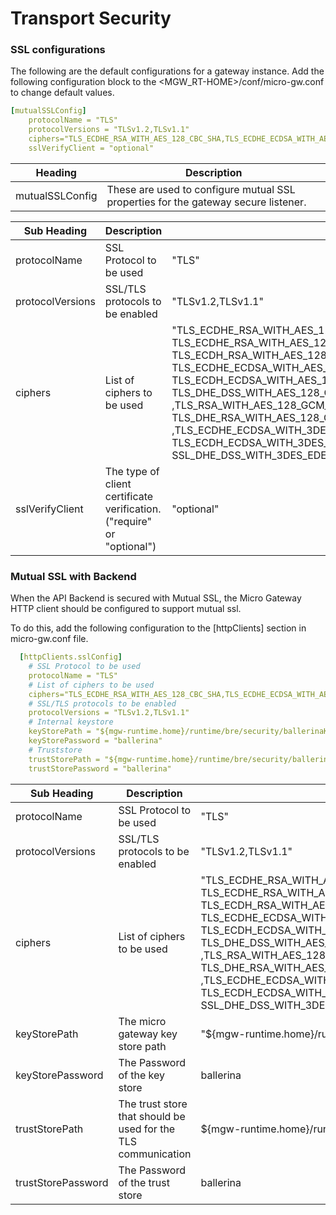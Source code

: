 # Transport Security

### SSL configurations

The following are the default configurations for a gateway instance. Add the following configuration block to the &lt;MGW\_RT-HOME&gt;/conf/micro-gw.conf to change default values.

``` yml tab="micro-gw.conf"
[mutualSSLConfig]
    protocolName = "TLS"
    protocolVersions = "TLSv1.2,TLSv1.1"
    ciphers="TLS_ECDHE_RSA_WITH_AES_128_CBC_SHA,TLS_ECDHE_ECDSA_WITH_AES_128_CBC_SHA256, TLS_ECDHE_RSA_WITH_AES_128_CBC_SHA256,TLS_RSA_WITH_AES_128_CBC_SHA256,TLS_ECDH_ECDSA_WITH_AES_128_CBC_SHA256, TLS_ECDH_RSA_WITH_AES_128_CBC_SHA256,TLS_DHE_RSA_WITH_AES_128_CBC_SHA256,TLS_DHE_DSS_WITH_AES_128_CBC_SHA256, TLS_ECDHE_ECDSA_WITH_AES_128_CBC_SHA,TLS_ECDHE_RSA_WITH_AES_128_CBC_SHA,TLS_RSA_WITH_AES_128_CBC_SHA, TLS_ECDH_ECDSA_WITH_AES_128_CBC_SHA,TLS_ECDH_RSA_WITH_AES_128_CBC_SHA,TLS_DHE_RSA_WITH_AES_128_CBC_SHA, TLS_DHE_DSS_WITH_AES_128_CBC_SHA,TLS_ECDHE_ECDSA_WITH_AES_128_GCM_SHA256,TLS_ECDHE_RSA_WITH_AES_128_GCM_SHA256  ,TLS_RSA_WITH_AES_128_GCM_SHA256,TLS_ECDH_ECDSA_WITH_AES_128_GCM_SHA256,TLS_ECDH_RSA_WITH_AES_128_GCM_SHA256, TLS_DHE_RSA_WITH_AES_128_GCM_SHA256,TLS_DHE_RSA_WITH_AES_128_GCM_SHA256,TLS_DHE_DSS_WITH_AES_128_GCM_SHA256  ,TLS_ECDHE_ECDSA_WITH_3DES_EDE_CBC_SHA,TLS_ECDHE_RSA_WITH_3DES_EDE_CBC_SHA,SSL_RSA_WITH_3DES_EDE_CBC_SHA, TLS_ECDH_ECDSA_WITH_3DES_EDE_CBC_SHA,TLS_ECDH_RSA_WITH_3DES_EDE_CBC_SHA,SSL_DHE_RSA_WITH_3DES_EDE_CBC_SHA, SSL_DHE_DSS_WITH_3DES_EDE_CBC_SHA,TLS_EMPTY_RENEGOTIATION_INFO_SCSV"
    sslVerifyClient = "optional"
```

|Heading|Description|
|-------|-----------|
|mutualSSLConfig|These are used to configure mutual SSL properties for the gateway secure listener.|

| Sub Heading| Description                      | Default value|
|------------|----------------------------------|--------------|
|protocolName| SSL Protocol to be used| "TLS"|
|protocolVersions | SSL/TLS protocols to be enabled |"TLSv1.2,TLSv1.1"|
|ciphers |List of ciphers to be used|"TLS\_ECDHE\_RSA\_WITH\_AES\_128\_CBC\_SHA,TLS\_ECDHE\_ECDSA\_WITH\_AES\_128\_CBC\_SHA256, TLS\_ECDHE\_RSA\_WITH\_AES\_128\_CBC\_SHA256,TLS\_RSA\_WITH\_AES\_128\_CBC\_SHA256,TLS\_ECDH\_ECDSA\_WITH\_AES\_128\_CBC\_SHA256, TLS\_ECDH\_RSA\_WITH\_AES\_128\_CBC\_SHA256,TLS\_DHE\_RSA\_WITH\_AES\_128\_CBC\_SHA256,TLS\_DHE\_DSS\_WITH\_AES\_128\_CBC\_SHA256, TLS\_ECDHE\_ECDSA\_WITH\_AES\_128\_CBC\_SHA,TLS\_ECDHE\_RSA\_WITH\_AES\_128\_CBC\_SHA,TLS\_RSA\_WITH\_AES\_128\_CBC\_SHA, TLS\_ECDH\_ECDSA\_WITH\_AES\_128\_CBC\_SHA,TLS\_ECDH\_RSA\_WITH\_AES\_128\_CBC\_SHA,TLS\_DHE\_RSA\_WITH\_AES\_128\_CBC\_SHA, TLS\_DHE\_DSS\_WITH\_AES\_128\_CBC\_SHA,TLS\_ECDHE\_ECDSA\_WITH\_AES\_128\_GCM\_SHA256,TLS\_ECDHE\_RSA\_WITH\_AES\_128\_GCM\_SHA256 ,TLS\_RSA\_WITH\_AES\_128\_GCM\_SHA256,TLS\_ECDH\_ECDSA\_WITH\_AES\_128\_GCM\_SHA256,TLS\_ECDH\_RSA\_WITH\_AES\_128\_GCM\_SHA256, TLS\_DHE\_RSA\_WITH\_AES\_128\_GCM\_SHA256,TLS\_DHE\_RSA\_WITH\_AES\_128\_GCM\_SHA256,TLS\_DHE\_DSS\_WITH\_AES\_128\_GCM\_SHA256 ,TLS\_ECDHE\_ECDSA\_WITH\_3DES\_EDE\_CBC\_SHA,TLS\_ECDHE\_RSA\_WITH\_3DES\_EDE\_CBC\_SHA,SSL\_RSA\_WITH\_3DES\_EDE\_CBC\_SHA, TLS\_ECDH\_ECDSA\_WITH\_3DES\_EDE\_CBC\_SHA,TLS\_ECDH\_RSA\_WITH\_3DES\_EDE\_CBC\_SHA,SSL\_DHE\_RSA\_WITH\_3DES\_EDE\_CBC\_SHA, SSL\_DHE\_DSS\_WITH\_3DES\_EDE\_CBC\_SHA,TLS\_EMPTY\_RENEGOTIATION\_INFO\_SCSV"|
|sslVerifyClient|The type of client certificate verification. ("require" or "optional")| "optional"|


### Mutual SSL with Backend
When the API Backend is secured with Mutual SSL, the Micro Gateway HTTP client should be configured to support mutual ssl. 

To do this, add the following configuration to the [httpClients] section in micro-gw.conf file.

``` yaml tab="micro-gw.conf"
  [httpClients.sslConfig]
    # SSL Protocol to be used
    protocolName = "TLS"
    # List of ciphers to be used
    ciphers="TLS_ECDHE_RSA_WITH_AES_128_CBC_SHA,TLS_ECDHE_ECDSA_WITH_AES_128_CBC_SHA256, TLS_ECDHE_RSA_WITH_AES_128_CBC_SHA256,TLS_RSA_WITH_AES_128_CBC_SHA256,TLS_ECDH_ECDSA_WITH_AES_128_CBC_SHA256, TLS_ECDH_RSA_WITH_AES_128_CBC_SHA256,TLS_DHE_RSA_WITH_AES_128_CBC_SHA256,TLS_DHE_DSS_WITH_AES_128_CBC_SHA256, TLS_ECDHE_ECDSA_WITH_AES_128_CBC_SHA,TLS_ECDHE_RSA_WITH_AES_128_CBC_SHA,TLS_RSA_WITH_AES_128_CBC_SHA, TLS_ECDH_ECDSA_WITH_AES_128_CBC_SHA,TLS_ECDH_RSA_WITH_AES_128_CBC_SHA,TLS_DHE_RSA_WITH_AES_128_CBC_SHA, TLS_DHE_DSS_WITH_AES_128_CBC_SHA,TLS_ECDHE_ECDSA_WITH_AES_128_GCM_SHA256,TLS_ECDHE_RSA_WITH_AES_128_GCM_SHA256  ,TLS_RSA_WITH_AES_128_GCM_SHA256,TLS_ECDH_ECDSA_WITH_AES_128_GCM_SHA256,TLS_ECDH_RSA_WITH_AES_128_GCM_SHA256, TLS_DHE_RSA_WITH_AES_128_GCM_SHA256,TLS_DHE_RSA_WITH_AES_128_GCM_SHA256,TLS_DHE_DSS_WITH_AES_128_GCM_SHA256  ,TLS_ECDHE_ECDSA_WITH_3DES_EDE_CBC_SHA,TLS_ECDHE_RSA_WITH_3DES_EDE_CBC_SHA,SSL_RSA_WITH_3DES_EDE_CBC_SHA, TLS_ECDH_ECDSA_WITH_3DES_EDE_CBC_SHA,TLS_ECDH_RSA_WITH_3DES_EDE_CBC_SHA,SSL_DHE_RSA_WITH_3DES_EDE_CBC_SHA, SSL_DHE_DSS_WITH_3DES_EDE_CBC_SHA,TLS_EMPTY_RENEGOTIATION_INFO_SCSV"
    # SSL/TLS protocols to be enabled
    protocolVersions = "TLSv1.2,TLSv1.1"
    # Internal keystore
    keyStorePath = "${mgw-runtime.home}/runtime/bre/security/ballerinaKeystore.p12"
    keyStorePassword = "ballerina"
    # Truststore
    trustStorePath = "${mgw-runtime.home}/runtime/bre/security/ballerinaTruststore.p12"
    trustStorePassword = "ballerina"
```

| Sub Heading| Description                      | Default value|
|------------|----------------------------------|--------------|
|protocolName| SSL Protocol to be used| "TLS"|
|protocolVersions | SSL/TLS protocols to be enabled |"TLSv1.2,TLSv1.1"|
|ciphers |List of ciphers to be used|"TLS\_ECDHE\_RSA\_WITH\_AES\_128\_CBC\_SHA,TLS\_ECDHE\_ECDSA\_WITH\_AES\_128\_CBC\_SHA256, TLS\_ECDHE\_RSA\_WITH\_AES\_128\_CBC\_SHA256,TLS\_RSA\_WITH\_AES\_128\_CBC\_SHA256,TLS\_ECDH\_ECDSA\_WITH\_AES\_128\_CBC\_SHA256, TLS\_ECDH\_RSA\_WITH\_AES\_128\_CBC\_SHA256,TLS\_DHE\_RSA\_WITH\_AES\_128\_CBC\_SHA256,TLS\_DHE\_DSS\_WITH\_AES\_128\_CBC\_SHA256, TLS\_ECDHE\_ECDSA\_WITH\_AES\_128\_CBC\_SHA,TLS\_ECDHE\_RSA\_WITH\_AES\_128\_CBC\_SHA,TLS\_RSA\_WITH\_AES\_128\_CBC\_SHA, TLS\_ECDH\_ECDSA\_WITH\_AES\_128\_CBC\_SHA,TLS\_ECDH\_RSA\_WITH\_AES\_128\_CBC\_SHA,TLS\_DHE\_RSA\_WITH\_AES\_128\_CBC\_SHA, TLS\_DHE\_DSS\_WITH\_AES\_128\_CBC\_SHA,TLS\_ECDHE\_ECDSA\_WITH\_AES\_128\_GCM\_SHA256,TLS\_ECDHE\_RSA\_WITH\_AES\_128\_GCM\_SHA256 ,TLS\_RSA\_WITH\_AES\_128\_GCM\_SHA256,TLS\_ECDH\_ECDSA\_WITH\_AES\_128\_GCM\_SHA256,TLS\_ECDH\_RSA\_WITH\_AES\_128\_GCM\_SHA256, TLS\_DHE\_RSA\_WITH\_AES\_128\_GCM\_SHA256,TLS\_DHE\_RSA\_WITH\_AES\_128\_GCM\_SHA256,TLS\_DHE\_DSS\_WITH\_AES\_128\_GCM\_SHA256 ,TLS\_ECDHE\_ECDSA\_WITH\_3DES\_EDE\_CBC\_SHA,TLS\_ECDHE\_RSA\_WITH\_3DES\_EDE\_CBC\_SHA,SSL\_RSA\_WITH\_3DES\_EDE\_CBC\_SHA, TLS\_ECDH\_ECDSA\_WITH\_3DES\_EDE\_CBC\_SHA,TLS\_ECDH\_RSA\_WITH\_3DES\_EDE\_CBC\_SHA,SSL\_DHE\_RSA\_WITH\_3DES\_EDE\_CBC\_SHA, SSL\_DHE\_DSS\_WITH\_3DES\_EDE\_CBC\_SHA,TLS\_EMPTY\_RENEGOTIATION\_INFO\_SCSV"|
|keyStorePath|The micro gateway key store path| "${mgw-runtime.home}/runtime/bre/security/ballerinaKeystore.p12"|
|keyStorePassword|The Password of the key store|ballerina|
|trustStorePath|The trust store that should be used for the TLS communication|${mgw-runtime.home}/runtime/bre/security/ballerinaTruststore.p12|
|trustStorePassword|The Password of the trust store|ballerina|
